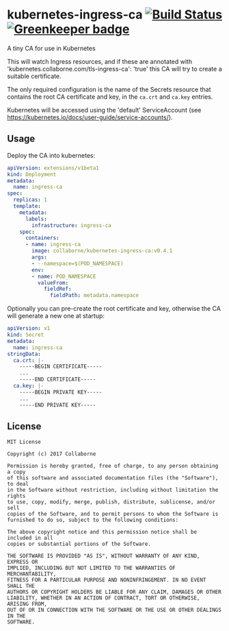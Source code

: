 # kubernetes-ingress-ca [![Build Status](https://travis-ci.org/Collaborne/kubernetes-ingress-ca.svg?branch=master)](https://travis-ci.org/Collaborne/kubernetes-ingress-ca) [![Greenkeeper badge](https://badges.greenkeeper.io/Collaborne/kubernetes-ingress-ca.svg)](https://greenkeeper.io/)

A tiny CA for use in Kubernetes

This will watch Ingress resources, and if these are annotated with 'kubernetes.collaborne.com/tls-ingress-ca': 'true' this CA will try to create a suitable certificate.

The only required configuration is the name of the Secrets resource that contains the root CA certificate and key, in the `ca.crt` and `ca.key` entries.

Kubernetes will be accessed using the 'default' ServiceAccount (see https://kubernetes.io/docs/user-guide/service-accounts/).

## Usage

Deploy the CA into kubernetes:

```yaml
apiVersion: extensions/v1beta1
kind: Deployment
metadata:
  name: ingress-ca
spec:
  replicas: 1
  template:
    metadata:
      labels:
        infrastructure: ingress-ca
    spec:
      containers:
      - name: ingress-ca
        image: collaborne/kubernetes-ingress-ca:v0.4.1
        args:
        - --namespace=$(POD_NAMESPACE)
        env:
        - name: POD_NAMESPACE
          valueFrom:
            fieldRef:
              fieldPath: metadata.namespace
```

Optionally you can pre-create the root certificate and key, otherwise the CA will generate a new one at startup:

```yaml
apiVersion: v1
kind: Secret
metadata:
  name: ingress-ca
stringData:
  ca.crt: |-
    -----BEGIN CERTIFICATE-----
    ...
    -----END CERTIFICATE-----
  ca.key: |-
    -----BEGIN PRIVATE KEY-----
    ...
    -----END PRIVATE KEY-----
```

## License

    MIT License

    Copyright (c) 2017 Collaborne

    Permission is hereby granted, free of charge, to any person obtaining a copy
    of this software and associated documentation files (the "Software"), to deal
    in the Software without restriction, including without limitation the rights
    to use, copy, modify, merge, publish, distribute, sublicense, and/or sell
    copies of the Software, and to permit persons to whom the Software is
    furnished to do so, subject to the following conditions:

    The above copyright notice and this permission notice shall be included in all
    copies or substantial portions of the Software.

    THE SOFTWARE IS PROVIDED "AS IS", WITHOUT WARRANTY OF ANY KIND, EXPRESS OR
    IMPLIED, INCLUDING BUT NOT LIMITED TO THE WARRANTIES OF MERCHANTABILITY,
    FITNESS FOR A PARTICULAR PURPOSE AND NONINFRINGEMENT. IN NO EVENT SHALL THE
    AUTHORS OR COPYRIGHT HOLDERS BE LIABLE FOR ANY CLAIM, DAMAGES OR OTHER
    LIABILITY, WHETHER IN AN ACTION OF CONTRACT, TORT OR OTHERWISE, ARISING FROM,
    OUT OF OR IN CONNECTION WITH THE SOFTWARE OR THE USE OR OTHER DEALINGS IN THE
    SOFTWARE.
